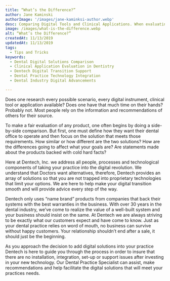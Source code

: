```yaml
---
title: “What’s the Difference?”
author: Jane Kaminski
authorImage: '/images/jane-kaminksi-author.webp'
desc: Comparing Digital Tools and Clinical Applications. When evaluating products make sure you’re not comparing apples to oranges. How does one begin to make educated decisions regarding digital solutions and clinical applications?
image: /images/what-is-the-difference.webp
alt: “What’s the Difference?”
createdAt: 11/13/2019
updatedAt: 11/13/2019
tags:
  - Tips and Tricks
keywords:
  - Dental Digital Solutions Comparison
  - Clinical Application Evaluation in Dentistry
  - Dentech Digital Transition Support
  - Dental Practice Technology Integration
  - Dental Industry Digital Advancements

---
```


Does one research every possible scenario, every digital instrument, clinical tool or application available? Does one have that much time on their hands? Probably not. Most people rely on the information and recommendations of others for their source.

To make a fair evaluation of any product, one often begins by doing a side-by-side comparison. But first, one must define how they want their dental office to operate and then focus on the solution that meets those requirements. How similar or how different are the two solutions? How are the differences going to affect what your goals are? Are statements made about the products backed with cold hard facts?

Here at Dentech, Inc. we address all people, processes and technological components of taking your practice into the digital revolution. We understand that Doctors want alternatives, therefore, Dentech provides an array of solutions so that you are not trapped into proprietary technologies that limit your options. We are here to help make your digital transition smooth and will provide advice every step of the way.

Dentech only uses “name brand” products from companies that back their systems with the best warranties in the business. With over 30 years in the dental industry, we’ve come to realize the value of a well-built system and your business should insist on the same. At Dentech we are always striving to be exactly what our customers expect and have come to know. Just as your dental practice relies on word of mouth, no business can survive without happy customers. Your relationship shouldn’t end after a sale, it should just be the beginning.

As you approach the decision to add digital solutions into your practice Dentech is here to guide you through the process in order to insure that there are no installation, integration, set-up or support issues after investing in your new technology. Our Dental Practice Specialist can assist, make recommendations and help facilitate the digital solutions that will meet your practices needs.

